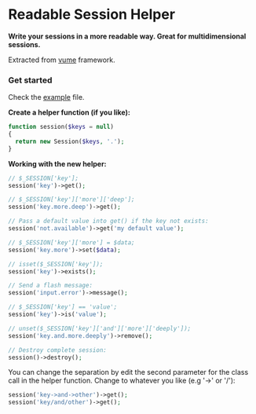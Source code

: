 Readable Session Helper
=======================

**Write your sessions in a more readable way. Great for multidimensional sessions.**

Extracted from [vume](https://github.com/devfake/vume) framework.


### Get started

Check the [example](https://github.com/devfake/Readable-Session-Helper/blob/master/example.php) file.

**Create a helper function (if you like):**

```php
function session($keys = null)
{
  return new Session($keys, '.');
}
```

**Working with the new helper:**

```php
// $_SESSION['key'];
session('key')->get();

// $_SESSION['key']['more']['deep'];
session('key.more.deep')->get();

// Pass a default value into get() if the key not exists:
session('not.available')->get('my default value');

// $_SESSION['key']['more'] = $data;
session('key.more')->set($data);

// isset($_SESSION['key']);
session('key')->exists();

// Send a flash message:
session('input.error')->message();

// $_SESSION['key'] == 'value';
session('key')->is('value');

// unset($_SESSION['key']['and']['more']['deeply']);
session('key.and.more.deeply')->remove();

// Destroy complete session:
session()->destroy();
```

You can change the separation by edit the second parameter for the class call in the helper function.
Change to whatever you like (e.g '->' or '/'):

```php
session('key->and->other')->get();
session('key/and/other')->get();
```
